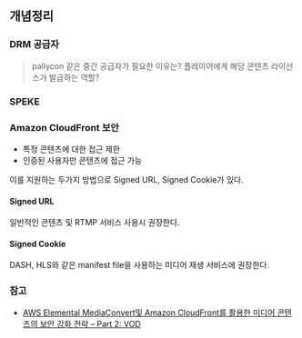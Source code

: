 ## 개념정리
### DRM 공급자
> pallycon 같은 중간 공급자가 필요한 이유는? 
> 플레이어에게 해당 콘텐츠 라이선스가 발급하는 역할?

### SPEKE

### Amazon CloudFront 보안
- 특정 콘텐츠에 대한 접근 제한 
- 인증된 사용자만 콘텐츠에 접근 가능  

이를 지원하는 두가지 방법으로 Signed URL, Signed Cookie가 있다. 
 
#### Signed URL
일반적인 콘텐츠 및 RTMP 서비스 사용시 권장한다. 

#### Signed Cookie
DASH, HLS와 같은 manifest file을 사용하는 미디어 재생 서비스에 권장한다.

### 참고
- [AWS Elemental MediaConvert및 Amazon CloudFront를 활용한 미디어 콘텐츠의 보안 강화 전략 – Part 2: VOD](https://aws.amazon.com/ko/blogs/tech/vod-media-security-on-aws/) 

